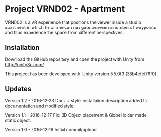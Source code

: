 # Project VRND02 - Apartment

VRND02 is a VR experience that positions the viewer inside a studio apartment in which he or she can navigate between a number of waypoints and thus experience the space from different perspectives. 

## Installation

Download the GitHub repository and open the project with Unity from http://unity3d.com/

This project has been developed with: Unity version 5.5.0f3 (38b4efef76f0)


## Updates

Version 1.2 - 2016-12-23 Docs + style: installation description added to documentation and modified style.

Version 1.1 - 2016-12-17 Fix: 3D Object placement & GlobeHolder made static object.

Version 1.0 - 2016-12-16 Initial commit/upload
